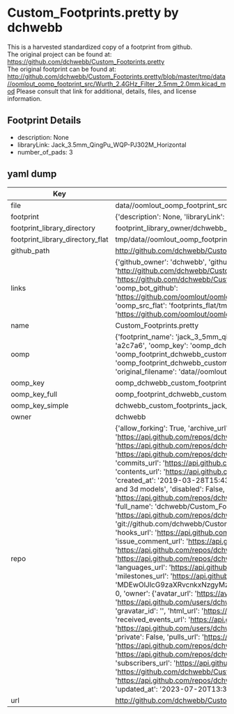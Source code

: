 # Custom_Footprints.pretty by dchwebb  
This is a harvested standardized copy of a footprint from github.  
The original project can be found at:  
https://github.com/dchwebb/Custom_Footprints.pretty  
The original footprint can be found at:
http://github.com/dchwebb/Custom_Footprints.pretty/blob/master/tmp/data//oomlout_oomp_footprint_src/Wurth_2.4GHz_Filter_2.5mm_2.0mm.kicad_mod
Please consult that link for additional, details, files, and license information.  
## Footprint Details
* description: None  
* libraryLink: Jack_3.5mm_QingPu_WQP-PJ302M_Horizontal  
* number_of_pads: 3  
## yaml dump  
| Key | Value |  
| --- | --- |  
| file | data//oomlout_oomp_footprint_src/Custom_Footprints.pretty/Jack_3.5mm_QingPu_WQP-PJ302M_Horizontal.kicad_mod |  
| footprint | {'description': None, 'libraryLink': 'Jack_3.5mm_QingPu_WQP-PJ302M_Horizontal', 'number_of_pads': 3} |  
| footprint_library_directory | footprint_library_owner/dchwebb_Custom_Footprints.pretty |  
| footprint_library_directory_flat | tmp/data//oomlout_oomp_footprint_src/footprints_flat/dchwebb_custom_footprints_jack_3_5mm_qingpu_wqp_pj302m_horizontal/working |  
| github_path | http://github.com/dchwebb/Custom_Footprints.pretty/blob/master/tmp/data//oomlout_oomp_footprint_src/Jack_3.5mm_QingPu_WQP-PJ302M_Horizontal.kicad_mod |  
| links | {'github_owner': 'dchwebb', 'github_repo_name': 'Custom_Footprints.pretty', 'github_src': 'http://github.com/dchwebb/Custom_Footprints.pretty/blob/master/tmp/data//oomlout_oomp_footprint_src/Wurth_2.4GHz_Filter_2.5mm_2.0mm.kicad_mod', 'github_src_repo': 'https://github.com/dchwebb/Custom_Footprints.pretty', 'oomp_bot': 'tmp/data//oomlout_oomp_footprint_src/footprints/dchwebb_custom_footprints_jack_3_5mm_qingpu_wqp_pj302m_horizontal/working', 'oomp_bot_github': 'https://github.com/oomlout/oomlout_oomp_footprint_bot/tree/main/tmp/data//oomlout_oomp_footprint_src/footprints/dchwebb_custom_footprints_jack_3_5mm_qingpu_wqp_pj302m_horizontal/working', 'oomp_src_flat': 'footprints_flat/tmp/data//oomlout_oomp_footprint_src/footprints_flat/dchwebb_custom_footprints_jack_3_5mm_qingpu_wqp_pj302m_horizontal/working', 'oomp_src_flat_github': 'https://github.com/oomlout/oomlout_oomp_footprint_src/tree/main/tmp/data//oomlout_oomp_footprint_src/footprints_flat/dchwebb_custom_footprints_jack_3_5mm_qingpu_wqp_pj302m_horizontal/working'} |  
| name | Custom_Footprints.pretty |  
| oomp | {'footprint_name': 'jack_3_5mm_qingpu_wqp_pj302m_horizontal', 'library_name': 'custom_footprints', 'md5': 'a2c7a67ebfaad45dd2cfae5612c00167', 'md5_10': 'a2c7a67ebf', 'md5_5': 'a2c7a', 'md5_6': 'a2c7a6', 'oomp_key': 'oomp_dchwebb_custom_footprints_jack_3_5mm_qingpu_wqp_pj302m_horizontal', 'oomp_key_extra': 'oomp_footprint_dchwebb_custom_footprints_jack_3_5mm_qingpu_wqp_pj302m_horizontal', 'oomp_key_full': 'oomp_footprint_dchwebb_custom_footprints_jack_3_5mm_qingpu_wqp_pj302m_horizontal_a2c7a6', 'oomp_key_simple': 'dchwebb_custom_footprints_jack_3_5mm_qingpu_wqp_pj302m_horizontal', 'original_filename': 'data//oomlout_oomp_footprint_src/Custom_Footprints.pretty/Jack_3.5mm_QingPu_WQP-PJ302M_Horizontal.kicad_mod', 'owner_name': 'dchwebb'} |  
| oomp_key | oomp_dchwebb_custom_footprints_jack_3_5mm_qingpu_wqp_pj302m_horizontal |  
| oomp_key_full | oomp_footprint_dchwebb_custom_footprints_jack_3_5mm_qingpu_wqp_pj302m_horizontal |  
| oomp_key_simple | dchwebb_custom_footprints_jack_3_5mm_qingpu_wqp_pj302m_horizontal |  
| owner | dchwebb |  
| repo | {'allow_forking': True, 'archive_url': 'https://api.github.com/repos/dchwebb/Custom_Footprints.pretty/{archive_format}{/ref}', 'archived': False, 'assignees_url': 'https://api.github.com/repos/dchwebb/Custom_Footprints.pretty/assignees{/user}', 'blobs_url': 'https://api.github.com/repos/dchwebb/Custom_Footprints.pretty/git/blobs{/sha}', 'branches_url': 'https://api.github.com/repos/dchwebb/Custom_Footprints.pretty/branches{/branch}', 'clone_url': 'https://github.com/dchwebb/Custom_Footprints.pretty.git', 'collaborators_url': 'https://api.github.com/repos/dchwebb/Custom_Footprints.pretty/collaborators{/collaborator}', 'comments_url': 'https://api.github.com/repos/dchwebb/Custom_Footprints.pretty/comments{/number}', 'commits_url': 'https://api.github.com/repos/dchwebb/Custom_Footprints.pretty/commits{/sha}', 'compare_url': 'https://api.github.com/repos/dchwebb/Custom_Footprints.pretty/compare/{base}...{head}', 'contents_url': 'https://api.github.com/repos/dchwebb/Custom_Footprints.pretty/contents/{+path}', 'contributors_url': 'https://api.github.com/repos/dchwebb/Custom_Footprints.pretty/contributors', 'created_at': '2019-03-28T15:43:42Z', 'default_branch': 'master', 'deployments_url': 'https://api.github.com/repos/dchwebb/Custom_Footprints.pretty/deployments', 'description': 'KiCad custom footprints and 3d models', 'disabled': False, 'downloads_url': 'https://api.github.com/repos/dchwebb/Custom_Footprints.pretty/downloads', 'events_url': 'https://api.github.com/repos/dchwebb/Custom_Footprints.pretty/events', 'fork': False, 'forks': 0, 'forks_count': 0, 'forks_url': 'https://api.github.com/repos/dchwebb/Custom_Footprints.pretty/forks', 'full_name': 'dchwebb/Custom_Footprints.pretty', 'git_commits_url': 'https://api.github.com/repos/dchwebb/Custom_Footprints.pretty/git/commits{/sha}', 'git_refs_url': 'https://api.github.com/repos/dchwebb/Custom_Footprints.pretty/git/refs{/sha}', 'git_tags_url': 'https://api.github.com/repos/dchwebb/Custom_Footprints.pretty/git/tags{/sha}', 'git_url': 'git://github.com/dchwebb/Custom_Footprints.pretty.git', 'has_discussions': False, 'has_downloads': True, 'has_issues': True, 'has_pages': False, 'has_projects': True, 'has_wiki': True, 'homepage': None, 'hooks_url': 'https://api.github.com/repos/dchwebb/Custom_Footprints.pretty/hooks', 'html_url': 'https://github.com/dchwebb/Custom_Footprints.pretty', 'id': 178234355, 'is_template': False, 'issue_comment_url': 'https://api.github.com/repos/dchwebb/Custom_Footprints.pretty/issues/comments{/number}', 'issue_events_url': 'https://api.github.com/repos/dchwebb/Custom_Footprints.pretty/issues/events{/number}', 'issues_url': 'https://api.github.com/repos/dchwebb/Custom_Footprints.pretty/issues{/number}', 'keys_url': 'https://api.github.com/repos/dchwebb/Custom_Footprints.pretty/keys{/key_id}', 'labels_url': 'https://api.github.com/repos/dchwebb/Custom_Footprints.pretty/labels{/name}', 'language': None, 'languages_url': 'https://api.github.com/repos/dchwebb/Custom_Footprints.pretty/languages', 'license': None, 'merges_url': 'https://api.github.com/repos/dchwebb/Custom_Footprints.pretty/merges', 'milestones_url': 'https://api.github.com/repos/dchwebb/Custom_Footprints.pretty/milestones{/number}', 'mirror_url': None, 'name': 'Custom_Footprints.pretty', 'network_count': 0, 'node_id': 'MDEwOlJlcG9zaXRvcnkxNzgyMzQzNTU=', 'notifications_url': 'https://api.github.com/repos/dchwebb/Custom_Footprints.pretty/notifications{?since,all,participating}', 'open_issues': 0, 'open_issues_count': 0, 'owner': {'avatar_url': 'https://avatars.githubusercontent.com/u/16348549?v=4', 'events_url': 'https://api.github.com/users/dchwebb/events{/privacy}', 'followers_url': 'https://api.github.com/users/dchwebb/followers', 'following_url': 'https://api.github.com/users/dchwebb/following{/other_user}', 'gists_url': 'https://api.github.com/users/dchwebb/gists{/gist_id}', 'gravatar_id': '', 'html_url': 'https://github.com/dchwebb', 'id': 16348549, 'login': 'dchwebb', 'node_id': 'MDQ6VXNlcjE2MzQ4NTQ5', 'organizations_url': 'https://api.github.com/users/dchwebb/orgs', 'received_events_url': 'https://api.github.com/users/dchwebb/received_events', 'repos_url': 'https://api.github.com/users/dchwebb/repos', 'site_admin': False, 'starred_url': 'https://api.github.com/users/dchwebb/starred{/owner}{/repo}', 'subscriptions_url': 'https://api.github.com/users/dchwebb/subscriptions', 'type': 'User', 'url': 'https://api.github.com/users/dchwebb'}, 'private': False, 'pulls_url': 'https://api.github.com/repos/dchwebb/Custom_Footprints.pretty/pulls{/number}', 'pushed_at': '2023-09-14T15:56:05Z', 'releases_url': 'https://api.github.com/repos/dchwebb/Custom_Footprints.pretty/releases{/id}', 'size': 1035, 'ssh_url': 'git@github.com:dchwebb/Custom_Footprints.pretty.git', 'stargazers_count': 1, 'stargazers_url': 'https://api.github.com/repos/dchwebb/Custom_Footprints.pretty/stargazers', 'statuses_url': 'https://api.github.com/repos/dchwebb/Custom_Footprints.pretty/statuses/{sha}', 'subscribers_count': 2, 'subscribers_url': 'https://api.github.com/repos/dchwebb/Custom_Footprints.pretty/subscribers', 'subscription_url': 'https://api.github.com/repos/dchwebb/Custom_Footprints.pretty/subscription', 'svn_url': 'https://github.com/dchwebb/Custom_Footprints.pretty', 'tags_url': 'https://api.github.com/repos/dchwebb/Custom_Footprints.pretty/tags', 'teams_url': 'https://api.github.com/repos/dchwebb/Custom_Footprints.pretty/teams', 'temp_clone_token': None, 'topics': [], 'trees_url': 'https://api.github.com/repos/dchwebb/Custom_Footprints.pretty/git/trees{/sha}', 'updated_at': '2023-07-20T13:35:28Z', 'url': 'https://api.github.com/repos/dchwebb/Custom_Footprints.pretty', 'visibility': 'public', 'watchers': 1, 'watchers_count': 1, 'web_commit_signoff_required': False} |  
| url | http://github.com/dchwebb/Custom_Footprints.pretty |  

